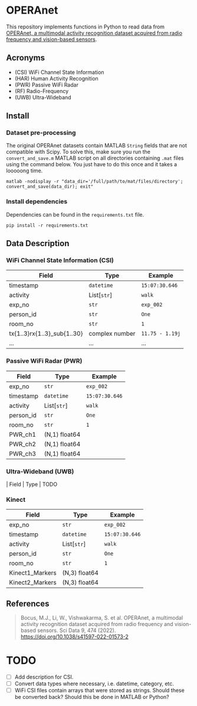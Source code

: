 # OPERAnet
This repository implements functions in Python to read data from [OPERAnet, a multimodal activity recognition dataset acquired from radio frequency and vision-based sensors](https://www.nature.com/articles/s41597-022-01573-2).

## Acronyms

- (CSI) WiFi Channel State Information 
- (HAR) Human Activity Recognition 
- (PWR) Passive WiFi Radar 
- (RF)  Radio-Frequency 
- (UWB) Ultra-Wideband 

## Install

### Dataset pre-processing

The original OPERAnet datasets contain MATLAB `String` fields that are not compatible with Scipy. To solve this, make sure you run the `convert_and_save.m` MATLAB script on all directories containing `.mat` files  using the command below. You just have to do this once and it takes a looooong time.

``
matlab -nodisplay -r "data_dir='/full/path/to/mat/files/directory'; convert_and_save(data_dir); exit"
``

### Install dependencies

Dependencies can be found in the `requirements.txt` file. 

``
pip install -r requirements.txt
`` 

## Data Description

### WiFi Channel State Information (CSI) 

 | Field                       | Type           | Example         |
 | --------------------------- | -------------- | --------------- |
 | timestamp                   | `datetime`     | `15:07:30.646`  |
 | activity                    | List[`str`]    | `walk`          |
 | exp_no                      | `str`          | `exp_002`       |
 | person_id                   | `str`          | `One`           |
 | room_no                     | `str`          | `1`             |
 | tx{1..3}rx{1..3}_sub{1..30} | complex number | `11.75 - 1.19j` |
 | ... | ... | ... |



### Passive WiFi Radar (PWR)

 | Field     | Type          | Example        |
 | --------- | ------------- | -------------- |
 | exp_no    | `str`         | `exp_002`      |
 | timestamp | `datetime`    | `15:07:30.646` |
 | activity  | List[`str`]   | `walk`         |
 | person_id | `str`         | `One`          |
 | room_no   | `str`         | `1`            |
 | PWR_ch1   | (N,1) float64 |                |
 | PWR_ch2   | (N,1) float64 |                |
 | PWR_ch3   | (N,1) float64 |                |

### Ultra-Wideband (UWB)

 | Field | Type | 
 TODO

### Kinect

 | Field           | Type          | Example        |
 | --------------- | ------------- | -------------- |
 | exp_no          | `str`         | `exp_002`      |
 | timestamp       | `datetime`    | `15:07:30.646` |
 | activity        | List[`str`]   | `walk`         |
 | person_id       | `str`         | `One`          |
 | room_no         | `str`         | `1`            |
 | Kinect1_Markers | (N,3) float64 |                |
 | Kinect2_Markers | (N,3) float64 |                |

## References 

> Bocus, M.J., Li, W., Vishwakarma, S. et al. OPERAnet, a multimodal activity recognition dataset acquired from radio frequency and vision-based sensors. Sci Data 9, 474 (2022). https://doi.org/10.1038/s41597-022-01573-2


# TODO
- [ ] Add description for CSI.
- [ ] Convert data types where necessary, i.e. datetime, category, etc.
- [ ] WiFi CSI files contain arrays that were stored as strings. Should these be converted back? Should this be done in MATLAB or Python?